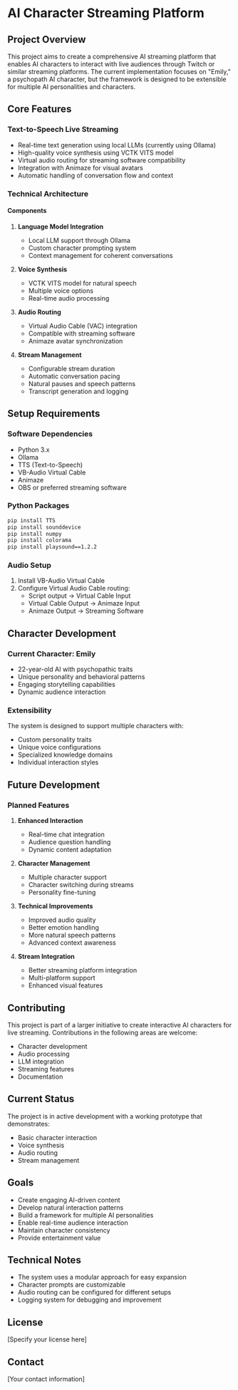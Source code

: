 # AI Character Streaming Platform

## Project Overview
This project aims to create a comprehensive AI streaming platform that enables AI characters to interact with live audiences through Twitch or similar streaming platforms. The current implementation focuses on "Emily," a psychopath AI character, but the framework is designed to be extensible for multiple AI personalities and characters.

## Core Features

### Text-to-Speech Live Streaming
- Real-time text generation using local LLMs (currently using Ollama)
- High-quality voice synthesis using VCTK VITS model
- Virtual audio routing for streaming software compatibility
- Integration with Animaze for visual avatars
- Automatic handling of conversation flow and context

### Technical Architecture

#### Components
1. **Language Model Integration**
   - Local LLM support through Ollama
   - Custom character prompting system
   - Context management for coherent conversations

2. **Voice Synthesis**
   - VCTK VITS model for natural speech
   - Multiple voice options
   - Real-time audio processing

3. **Audio Routing**
   - Virtual Audio Cable (VAC) integration
   - Compatible with streaming software
   - Animaze avatar synchronization

4. **Stream Management**
   - Configurable stream duration
   - Automatic conversation pacing
   - Natural pauses and speech patterns
   - Transcript generation and logging

## Setup Requirements

### Software Dependencies
- Python 3.x
- Ollama
- TTS (Text-to-Speech)
- VB-Audio Virtual Cable
- Animaze
- OBS or preferred streaming software

### Python Packages
```bash
pip install TTS
pip install sounddevice
pip install numpy
pip install colorama
pip install playsound==1.2.2
```

### Audio Setup
1. Install VB-Audio Virtual Cable
2. Configure Virtual Audio Cable routing:
   - Script output → Virtual Cable Input
   - Virtual Cable Output → Animaze Input
   - Animaze Output → Streaming Software

## Character Development

### Current Character: Emily
- 22-year-old AI with psychopathic traits
- Unique personality and behavioral patterns
- Engaging storytelling capabilities
- Dynamic audience interaction

### Extensibility
The system is designed to support multiple characters with:
- Custom personality traits
- Unique voice configurations
- Specialized knowledge domains
- Individual interaction styles

## Future Development

### Planned Features
1. **Enhanced Interaction**
   - Real-time chat integration
   - Audience question handling
   - Dynamic content adaptation

2. **Character Management**
   - Multiple character support
   - Character switching during streams
   - Personality fine-tuning

3. **Technical Improvements**
   - Improved audio quality
   - Better emotion handling
   - More natural speech patterns
   - Advanced context awareness

4. **Stream Integration**
   - Better streaming platform integration
   - Multi-platform support
   - Enhanced visual features

## Contributing
This project is part of a larger initiative to create interactive AI characters for live streaming. Contributions in the following areas are welcome:
- Character development
- Audio processing
- LLM integration
- Streaming features
- Documentation

## Current Status
The project is in active development with a working prototype that demonstrates:
- Basic character interaction
- Voice synthesis
- Audio routing
- Stream management

## Goals
- Create engaging AI-driven content
- Develop natural interaction patterns
- Build a framework for multiple AI personalities
- Enable real-time audience interaction
- Maintain character consistency
- Provide entertainment value

## Technical Notes
- The system uses a modular approach for easy expansion
- Character prompts are customizable
- Audio routing can be configured for different setups
- Logging system for debugging and improvement

## License
[Specify your license here]

## Contact
[Your contact information]
